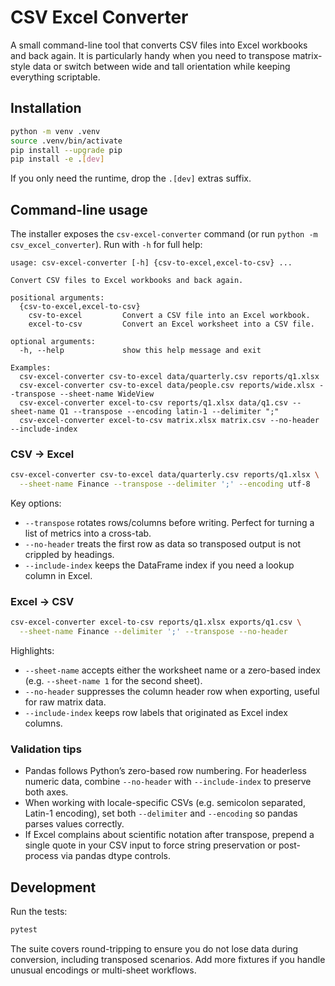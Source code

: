 # CSV Excel Converter

A small command-line tool that converts CSV files into Excel workbooks and back again. It is particularly handy when you need to transpose matrix-style data or switch between wide and tall orientation while keeping everything scriptable.

## Installation

```bash
python -m venv .venv
source .venv/bin/activate
pip install --upgrade pip
pip install -e .[dev]
```

If you only need the runtime, drop the `.[dev]` extras suffix.

## Command-line usage

The installer exposes the `csv-excel-converter` command (or run `python -m csv_excel_converter`). Run with `-h` for full help:

```text
usage: csv-excel-converter [-h] {csv-to-excel,excel-to-csv} ...

Convert CSV files to Excel workbooks and back again.

positional arguments:
  {csv-to-excel,excel-to-csv}
    csv-to-excel         Convert a CSV file into an Excel workbook.
    excel-to-csv         Convert an Excel worksheet into a CSV file.

optional arguments:
  -h, --help             show this help message and exit

Examples:
  csv-excel-converter csv-to-excel data/quarterly.csv reports/q1.xlsx
  csv-excel-converter csv-to-excel data/people.csv reports/wide.xlsx --transpose --sheet-name WideView
  csv-excel-converter excel-to-csv reports/q1.xlsx data/q1.csv --sheet-name Q1 --transpose --encoding latin-1 --delimiter ";"
  csv-excel-converter excel-to-csv matrix.xlsx matrix.csv --no-header --include-index
```

### CSV → Excel

```bash
csv-excel-converter csv-to-excel data/quarterly.csv reports/q1.xlsx \
  --sheet-name Finance --transpose --delimiter ';' --encoding utf-8
```

Key options:

- `--transpose` rotates rows/columns before writing. Perfect for turning a list of metrics into a cross-tab.
- `--no-header` treats the first row as data so transposed output is not crippled by headings.
- `--include-index` keeps the DataFrame index if you need a lookup column in Excel.

### Excel → CSV

```bash
csv-excel-converter excel-to-csv reports/q1.xlsx exports/q1.csv \
  --sheet-name Finance --delimiter ';' --transpose --no-header
```

Highlights:

- `--sheet-name` accepts either the worksheet name or a zero-based index (e.g. `--sheet-name 1` for the second sheet).
- `--no-header` suppresses the column header row when exporting, useful for raw matrix data.
- `--include-index` keeps row labels that originated as Excel index columns.

### Validation tips

- Pandas follows Python’s zero-based row numbering. For headerless numeric data, combine `--no-header` with `--include-index` to preserve both axes.
- When working with locale-specific CSVs (e.g. semicolon separated, Latin-1 encoding), set both `--delimiter` and `--encoding` so pandas parses values correctly.
- If Excel complains about scientific notation after transpose, prepend a single quote in your CSV input to force string preservation or post-process via pandas dtype controls.

## Development

Run the tests:

```bash
pytest
```

The suite covers round-tripping to ensure you do not lose data during conversion, including transposed scenarios. Add more fixtures if you handle unusual encodings or multi-sheet workflows.
